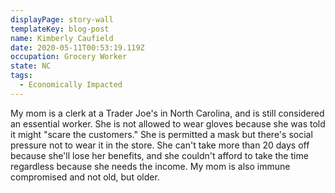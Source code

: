 ```yaml
---
displayPage: story-wall
templateKey: blog-post
name: Kimberly Caufield
date: 2020-05-11T00:53:19.119Z
occupation: Grocery Worker
state: NC
tags:
  - Economically Impacted
---
```

My mom is a clerk at a Trader Joe's in North Carolina, and is still considered an essential worker. She is not allowed to wear gloves because she was told it might "scare the customers." She is permitted a mask but there's social pressure not to wear it in the store. She can't take more than 20 days off because she'll lose her benefits, and she couldn't afford to take the time regardless because she needs the income. My mom is also immune compromised and not old, but older.